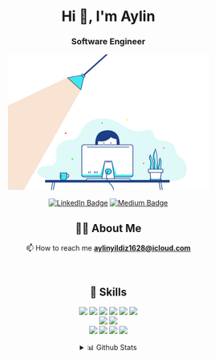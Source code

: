 
 <h1 align="center">Hi 👋, I'm Aylin</h1>
 <h3 align="center">Software Engineer</h3>
 <div align="center"><img src="dev.gif" width="400" height="270"  /> </div>
<div align="center">

[![LinkedIn Badge](https://img.shields.io/badge/LinkedIn-Profile-informational?style=flat&logo=linkedin&logoColor=white&color=0D76A8)](https://www.linkedin.com/in/aylinyildiz/)
[![Medium Badge](https://img.shields.io/badge/Medium-Profile-informational?style=flat&logo=medium&logoColor=white&color=1CA2F1)](https://medium.com/@yildizaylin)

</div>

<div align="center">

## 🙋‍♂️ About Me

<!-- 👨‍💻  I'm currently working on C#, .NET, HTML, CSS, JavaScript and ReactJs -->
<!-- <br> -->
📫 How to reach me **aylinyildiz1628@icloud.com**

<br/>

## 🚀 Skills

![](https://img.shields.io/badge/Code-HTML-informational?style=flat&logo=html5&logoColor=white&color=4AB197)
![](https://img.shields.io/badge/Code-React-informational?style=flat&logo=react&logoColor=white&color=4AB197)
![](https://img.shields.io/badge/Code-JavaScript-informational?style=flat&logo=JavaScript&logoColor=white&color=4AB197)
![](https://img.shields.io/badge/Code-CSharp-informational?style=flat&logo=c-sharp&logoColor=white&color=4AB197)
![](https://img.shields.io/badge/Code-.NET-informational?style=flat&logo=.net&logoColor=white&color=4AB197)
![](https://img.shields.io/badge/Code-MSSQL-informational?style=flat&logo=Microsoftsqlserver&logoColor=white&color=4AB197)
<br>
![](https://img.shields.io/badge/Style-CSS-informational?style=flat&logo=css3&logoColor=white&color=4AB197)
![](https://img.shields.io/badge/Style-Sass-informational?style=flat&logo=Sass&logoColor=white&color=4AB197)
<br>
![](https://img.shields.io/badge/Tools-GitHub-informational?style=flat&logo=GitHub&logoColor=white&color=4AB197)
![](https://img.shields.io/badge/Tools-NPM-informational?style=flat&logo=npm&logoColor=white&color=4AB197)
![](https://img.shields.io/badge/Tools-VisualStudio-informational?style=flat&logo=VisualStudio&logoColor=white&color=4AB197)
![](https://img.shields.io/badge/Tools-VisualStudioCode-informational?style=flat&logo=VisualStudioCode&logoColor=white&color=4AB197)



<!-- 
![](https://img.shields.io/badge/Tools-Docker-informational?style=flat&logo=docker&logoColor=white&color=4AB197) -->

<details>
<summary>📊 Github Stats</summary>

   <img  alt="" src="https://github-readme-stats.vercel.app/api?username=aylinyildiz&show_icons=true&count_private=true&theme=react&hide_border=true&bg_color=1A2B34" alt="aylinyildiz"  />
<img src="https://github-readme-stats.vercel.app/api/top-langs/?username=aylinyildiz&langs_count=8&count_private=true&layout=compact&theme=react&hide_border=true&bg_color=1A2B34" />
  <br/>  


</details>
</div>
